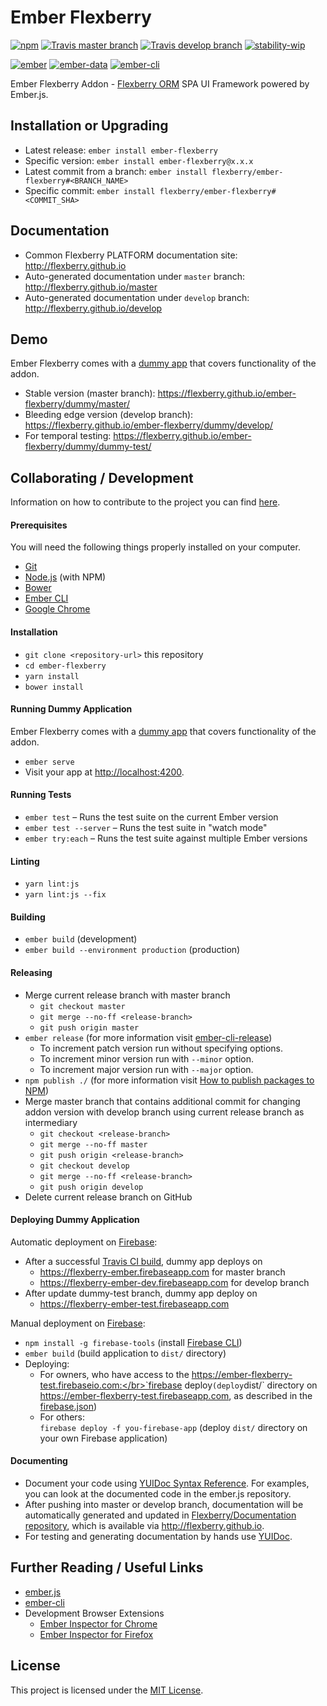 # Ember Flexberry
[![npm](https://img.shields.io/npm/v/ember-flexberry.svg?label=npm%20latest%20version)](https://www.npmjs.com/package/ember-flexberry)
[![Travis master branch](https://img.shields.io/travis/Flexberry/ember-flexberry/master.svg?label=master%20build%20)](https://travis-ci.org/Flexberry/ember-flexberry)
[![Travis develop branch](https://img.shields.io/travis/Flexberry/ember-flexberry/develop.svg?label=develop%20build)](https://travis-ci.org/Flexberry/ember-flexberry/branches)
[![stability-wip](https://img.shields.io/badge/stability-work_in_progress-lightgrey.svg)](https://github.com/orangemug/stability-badges#work-in-progress)

[![ember](https://embadge.io/v1/badge.svg?label=ember&range=~2.4.3)](https://github.com/emberjs/ember.js/releases)
[![ember-data](https://embadge.io/v1/badge.svg?label=ember-data&range=~2.4.2)](https://github.com/emberjs/data/releases)
[![ember-cli](https://embadge.io/v1/badge.svg?label=ember-cli&range=2.4.3)](https://github.com/ember-cli/ember-cli/releases)

Ember Flexberry Addon - [Flexberry ORM](http://flexberry.ru/) SPA UI Framework powered by Ember.js.

## Installation or Upgrading

* Latest release: `ember install ember-flexberry`
* Specific version: `ember install ember-flexberry@x.x.x`
* Latest commit from a branch: `ember install flexberry/ember-flexberry#<BRANCH_NAME>`
* Specific commit: `ember install flexberry/ember-flexberry#<COMMIT_SHA>`

## Documentation

* Common Flexberry PLATFORM documentation site: http://flexberry.github.io
* Auto-generated documentation under `master` branch: http://flexberry.github.io/master
* Auto-generated documentation under `develop` branch: http://flexberry.github.io/develop

## Demo

Ember Flexberry comes with a [dummy app](/tests/dummy) that covers functionality of the addon.

* Stable version (master branch): https://flexberry.github.io/ember-flexberry/dummy/master/
* Bleeding edge version (develop branch): https://flexberry.github.io/ember-flexberry/dummy/develop/
* For temporal testing: https://flexberry.github.io/ember-flexberry/dummy/dummy-test/

## Collaborating / Development

Information on how to contribute to the project you can find [here](https://github.com/Flexberry/Home/blob/master/CONTRIBUTING.md).

#### Prerequisites

You will need the following things properly installed on your computer.

* [Git](https://git-scm.com/)
* [Node.js](http://nodejs.org/) (with NPM)
* [Bower](https://bower.io/)
* [Ember CLI](http://www.ember-cli.com/)
* [Google Chrome](https://www.google.ru/chrome/index.html)

#### Installation

* `git clone <repository-url>` this repository
* `cd ember-flexberry`
* `yarn install`
* `bower install`

#### Running Dummy Application

Ember Flexberry comes with a [dummy app](/tests/dummy) that covers functionality of the addon.

* `ember serve`
* Visit your app at [http://localhost:4200](http://localhost:4200).

#### Running Tests

* `ember test` – Runs the test suite on the current Ember version
* `ember test --server` – Runs the test suite in "watch mode"
* `ember try:each` – Runs the test suite against multiple Ember versions

#### Linting

* `yarn lint:js`
* `yarn lint:js --fix`

#### Building

* `ember build` (development)
* `ember build --environment production` (production)

#### Releasing

* Merge current release branch with master branch
  * `git checkout master`
  * `git merge --no-ff <release-branch>`
  * `git push origin master`
* `ember release` (for more information visit [ember-cli-release](https://github.com/lytics/ember-cli-release))
  * To increment patch version run without specifying options.
  * To increment minor version run with `--minor` option.
  * To increment major version run with `--major` option.
* `npm publish ./` (for more information visit [How to publish packages to NPM](https://gist.github.com/coolaj86/1318304))
* Merge master branch that contains additional commit for changing addon version with develop branch using current release branch as intermediary
  * `git checkout <release-branch>`
  * `git merge --no-ff master`
  * `git push origin <release-branch>`
  * `git checkout develop`
  * `git merge --no-ff <release-branch>`
  * `git push origin develop`
* Delete current release branch on GitHub

#### Deploying Dummy Application

Automatic deployment on [Firebase](https://www.firebase.com):
* After a successful [Travis CI build](https://travis-ci.org/Flexberry/ember-flexberry), dummy app deploys on
  * https://flexberry-ember.firebaseapp.com for master branch
  * https://flexberry-ember-dev.firebaseapp.com for develop branch
* After update dummy-test branch, dummy app deploy on
  * https://flexberry-ember-test.firebaseapp.com

Manual deployment on [Firebase](https://www.firebase.com):
* `npm install -g firebase-tools` (install [Firebase CLI](https://www.firebase.com/docs/hosting/command-line-tool.html))
* `ember build` (build application to `dist/` directory)
* Deploying:
  * For owners, who have access to the https://ember-flexberry-test.firebaseio.com:</br>`firebase deploy` (deploy `dist/` directory on https://ember-flexberry-test.firebaseapp.com, as described in the [firebase.json](/firebase.json))
  * For others:</br>`firebase deploy -f you-firebase-app` (deploy `dist/` directory on your own Firebase application)

#### Documenting

* Document your code using [YUIDoc Syntax Reference](http://yui.github.io/yuidoc/syntax/index.html). For examples, you can look at the documented code in the ember.js repository.
* After pushing into master or develop branch, documentation will be automatically generated and updated in [Flexberry/Documentation repository](https://github.com/Flexberry/flexberry.github.io), which is available via http://flexberry.github.io.
* For testing and generating documentation by hands use [YUIDoc](http://yui.github.io/yuidoc/).

## Further Reading / Useful Links

* [ember.js](http://emberjs.com/)
* [ember-cli](https://www.ember-cli.com/)
* Development Browser Extensions
  * [Ember Inspector for Chrome](https://chrome.google.com/webstore/detail/ember-inspector/bmdblncegkenkacieihfhpjfppoconhi)
  * [Ember Inspector for Firefox](https://addons.mozilla.org/en-US/firefox/addon/ember-inspector/)

## License

This project is licensed under the [MIT License](LICENSE.md).
